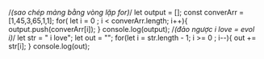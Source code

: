 /*(sao chép mảng bằng vòng lặp for)*/
  let output = [];
  const converArr = [1,45,3,65,1,1];
  for( let i = 0 ; i < converArr.length; i++){
    output.push(converArr[i]);
  }
  console.log(output);
/*(đảo ngược i love = evol i)*/
  let str = " i love";
  let out = "";
    for(let i = str.length - 1; i >= 0 ; i--){
      out += str[i];
    }
    console.log(out);